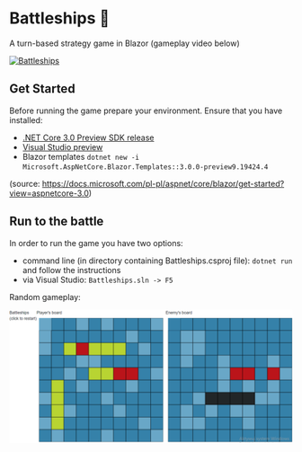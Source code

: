 Battleships :ship:
============

A turn-based strategy game in Blazor (gameplay video below)

[![Battleships](https://lh3.googleusercontent.com/ejhDF_Y26CXM4VaixsRHcBC64NonkX098ymRYidMP5R2ARzTH6RXAQ5EumTkdiDfRbbpTbsuuZI=w320)](https://drive.google.com/file/d/1H0r7T2eIQO57oxkEuqMXb-QcRbbtvghH/view)

## Get Started

Before running the game prepare your environment. Ensure that you have installed:
* [.NET Core 3.0 Preview SDK release](https://dotnet.microsoft.com/download/dotnet-core/3.0)
* [Visual Studio preview](https://visualstudio.com/vs/preview)
* Blazor templates ```dotnet new -i Microsoft.AspNetCore.Blazor.Templates::3.0.0-preview9.19424.4```

(source: https://docs.microsoft.com/pl-pl/aspnet/core/blazor/get-started?view=aspnetcore-3.0)

## Run to the battle

In order to run the game you have two options:
* command line (in directory containing Battleships.csproj file): ```dotnet run``` and follow the instructions 
* via Visual Studio: ```Battleships.sln -> F5```

Random gameplay:

![Image](https://github.com/orzech123123/battleships/blob/master/Battleships/battleships-gameplay.png?raw=true)
